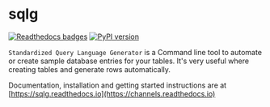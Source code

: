 # sqlg

[![Readthedocs badges](https://readthedocs.org/projects/pip/badge/?version=latest)](https://readthedocs.org/projects/pip/badge/?version=latest)
[![PyPI version](https://badge.fury.io/py/sqlg.svg)](https://badge.fury.io/py/sqlg)

`Standardized Query Language Generator` is a Command line tool to automate or create
sample database entries for your tables. It's very useful where creating tables 
and generate rows automatically. 

Documentation, installation and getting started instructions are at [https://sqlg.readthedocs.io](https://channels.readthedocs.io)